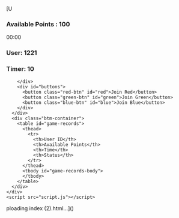 [U<!DOCTYPE html>
<html lang="en">
  <head>
    <meta charset="UTF-8" />
    <meta name="viewport" content="width=device-width, initial-scale=1.0"/>
    <title>Color Prediction</title>
    <link rel="stylesheet" href="style.css" />
  </head>
  <body>
    <div class="container">
      <div class="top-container">
        <h3>Available Points : <span id="points">100</span></h3>
        <span class="timer" id="timer">00:00</span>
      </div>
      <div class="mid-container">
        <div class="mid-container-user">
          <div class="user">
            <h3>User: <span id="user-id">1221</span></h3>
          </div>
          <div id="countdown" class="countdown">
            <h3>Timer: <span id="timerval">10</span></h3>  
          </div>
        </div>
        <div id="result" class="result">
            
        </div>
        <div id="buttons">
          <button class="red-btn" id="red">Join Red</button>
          <button class="green-btn" id="green">Join Green</button>
          <button class="blue-btn" id="blue">Join Blue</button>
        </div>
      </div>
      <div class="btm-container">
        <table id="game-records">
          <thead>
            <tr>
              <th>User ID</th>
              <th>Available Points</th>
              <th>Time</th>
              <th>Status</th>
            </tr>
          </thead>
          <tbody id="game-records-body">
          </tbody>
        </table>
      </div>
    </div>
    <script src="script.js"></script>
  </body>
</html>
ploading index (2).html…]()
